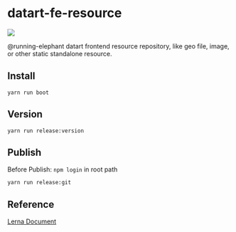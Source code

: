 # datart-fe-resource

[![](https://data.jsdelivr.com/v1/package/npm/stephen-datart-fe-geo/badge)](https://www.jsdelivr.com/package/npm/stephen-datart-fe-geo)

@running-elephant datart frontend resource repository, like geo file, image, or other static standalone resource.

## Install

`yarn run boot`

## Version

`yarn run release:version`

## Publish

Before Publish: `npm login` in root path

`yarn run release:git`

## Reference

[Lerna Document](https://www.lernajs.cn/)
